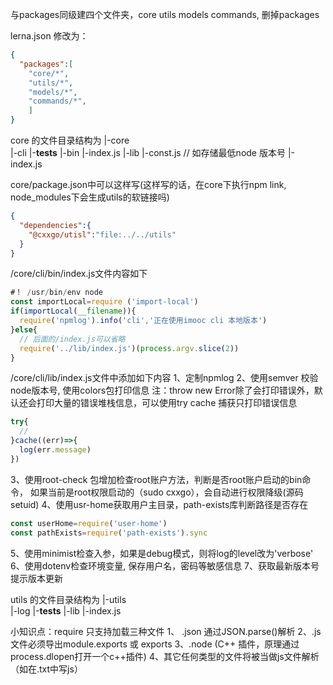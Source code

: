 与packages同级建四个文件夹，core utils models commands, 删掉packages

lerna.json 修改为：
``` json
{
  "packages":[
    "core/*",
    "utils/*",
    "models/*",
    "commands/*",
    ]
}
```
core 的文件目录结构为
|-core  
  |-cli
    |-__tests__
    |-bin
      |-index.js
    |-lib
      |-const.js   // 如存储最低node 版本号
      |-index.js

core/package.json中可以这样写(这样写的话，在core下执行npm link, node_modules下会生成utils的软链接吗) 
``` json
{
  "dependencies":{
    "@cxxgo/utisl":"file:../../utils"
  }
}
```


/core/cli/bin/index.js文件内容如下
``` js
#！ /usr/bin/env node
const importLocal=require ('import-local')
if(importLocal(__filename)){
  require('npmlog').info('cli','正在使用imooc cli 本地版本')
}else{
  // 后面的/index.js可以省略
  require('../lib/index.js')(process.argv.slice(2))
}
```

/core/cli/lib/index.js文件中添加如下内容
1、定制npmlog
2、使用semver 校验node版本号, 使用colors包打印信息
注：throw new Error除了会打印错误外，默认还会打印大量的错误堆栈信息，可以使用try cache 捕获只打印错误信息

``` js
try{
  //
}cache((err)=>{
  log(err.message)
})
```

3、使用root-check 包增加检查root账户方法，判断是否root账户启动的bin命令，
如果当前是root权限启动的（sudo cxxgo），会自动进行权限降级(源码setuid)
4、使用usr-home获取用户主目录，path-exists库判断路径是否存在
```js
const userHome=require('user-home')
const pathExists=require('path-exists').sync

```
5、使用minimist检查入参，如果是debug模式，则将log的level改为'verbose'
6、使用dotenv检查环境变量, 保存用户名，密码等敏感信息 
7、获取最新版本号提示版本更新






utils 的文件目录结构为
|-utils  
  |-log
    |-__tests__
    |-lib
      |-index.js








小知识点：require 只支持加载三种文件
1、 .json 通过JSON.parse()解析
2、.js 文件必须导出module.exports 或 exports
3、.node (C++ 插件，原理通过process.dlopen打开一个c++插件)
4、其它任何类型的文件将被当做js文件解析（如在.txt中写js）



